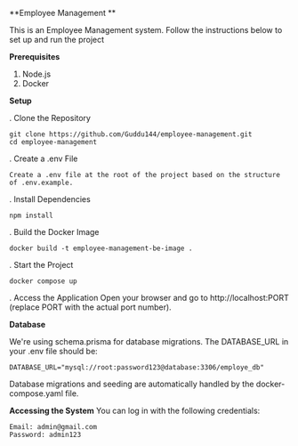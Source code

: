 **Employee Management	**

This is an Employee Management system. Follow the instructions below to set up and run the project

**Prerequisites**
1) Node.js
2) Docker

**Setup**

. Clone the Repository

	git clone https://github.com/Guddu144/employee-management.git
	cd employee-management

. Create a .env File

	Create a .env file at the root of the project based on the structure of .env.example.

. Install Dependencies

	npm install

. Build the Docker Image

	docker build -t employee-management-be-image .

.	Start the Project

	docker compose up

.	Access the Application
	Open your browser and go to http://localhost:PORT (replace PORT with the actual port number).

**Database**

We're using schema.prisma for database migrations. The DATABASE_URL in your .env file should be:

	DATABASE_URL="mysql://root:password123@database:3306/employe_db"

Database migrations and seeding are automatically handled by the docker-compose.yaml file.

**Accessing the System**
You can log in with the following credentials:

	Email: admin@gmail.com
	Password: admin123

